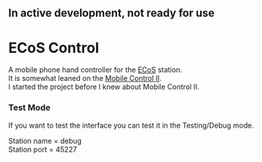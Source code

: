 ## In active development, not ready for use

# ECoS Control

A mobile phone hand controller for the [ECoS](http://www.esu.eu/en/products/digital-control/ecos-50210-dcc-system/what-ecos-can-do/) station.  
It is somewhat leaned on the [Mobile Control II](http://www.esu.eu/en/products/digital-control/mobile-control-ii/).  
I started the project before I knew about Mobile Control II.

### Test Mode
If you want to test the interface you can test it in the Testing/Debug mode.


Station name = debug  
Station port = 45227